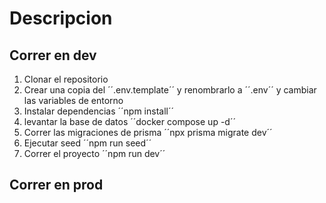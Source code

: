 # Descripcion

## Correr en dev

1. Clonar el repositorio
2. Crear una copia del ´´.env.template´´ y renombrarlo a ´´.env´´ y cambiar las variables de entorno
3. Instalar dependencias ´´npm install´´
4. levantar la base de datos ´´docker compose up -d´´
5. Correr las migraciones de prisma ´´npx prisma migrate dev´´
6. Ejecutar seed ´´npm run seed´´
7. Correr el proyecto ´´npm run dev´´

## Correr en prod
